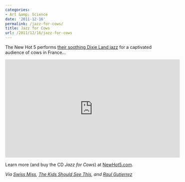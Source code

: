 ```yaml
---
categories:
- Art &amp; Science
date: '2011-12-16'
permalink: /jazz-for-cows/
title: Jazz for Cows
url: /2011/12/16/jazz-for-cows
---
```


The New Hot 5 performs <a href="https://www.youtube.com/watch?v=lXKDu6cdXLI">their soothing Dixie Land jazz</a> for a captivated audience of cows in France...

<iframe class="alignc" width="560" height="315" src="https://www.youtube.com/embed/lXKDu6cdXLI?rel=0" frameborder="0" allowfullscreen></iframe>

Learn more (and buy the CD <em>Jazz for Cows</em>) at <a href="http://www.newhot5.com/">NewHot5.com</a>.

<em>Via <a href="http://www.swiss-miss.com/2011/12/cows-love-jazz.html">Swiss Miss</a>, <a href="http://thekidshouldseethis.com/post/13213824518">The Kids Should See This</a>, and <a href="https://twitter.com/themexican">Raul Gutierrez</a></em>